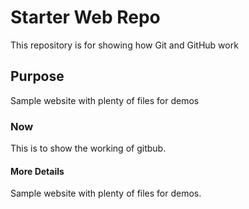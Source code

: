 # Starter Web Repo

This repository is for showing how Git and GitHub work

## Purpose

Sample website with plenty of files for demos


### Now
This is to show the working of gitbub.

#### More Details
Sample website with plenty of files for demos.
